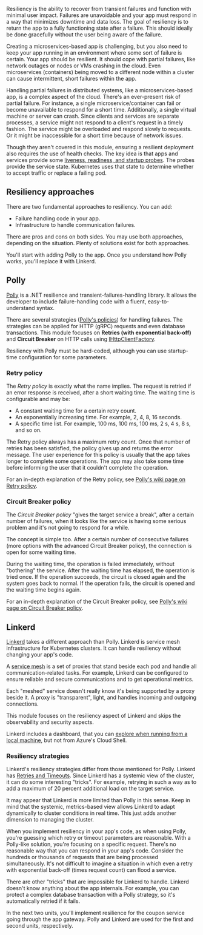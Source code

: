 Resiliency is the ability to recover from transient failures and function with minimal user impact. Failures are unavoidable and your app must respond in a way that minimizes downtime and data loss. The goal of resiliency is to return the app to a fully functioning state after a failure. This should ideally be done gracefully without the user being aware of the failure.

Creating a microservices-based app is challenging, but you also need to keep your app running in an environment where some sort of failure is certain. Your app should be resilient. It should cope with partial failures, like network outages or nodes or VMs crashing in the cloud. Even microservices (containers) being moved to a different node within a cluster can cause intermittent, short failures within the app.

Handling partial failures in distributed systems, like a microservices-based app, is a complex aspect of the cloud. There's an ever-present risk of partial failure. For instance, a single microservice/container can fail or become unavailable to respond for a short time. Additionally, a single virtual machine or server can crash. Since clients and services are separate processes, a service might not respond to a client's request in a timely fashion. The service might be overloaded and respond slowly to requests. Or it might be inaccessible for a short time because of network issues.

Though they aren't covered in this module, ensuring a resilient deployment also requires the use of health checks. The key idea is that apps and services provide some [liveness, readiness, and startup probes](https://kubernetes.io/docs/tasks/configure-pod-container/configure-liveness-readiness-startup-probes). The probes provide the service state. Kubernetes uses that state to determine whether to accept traffic or replace a failing pod.

## Resiliency approaches

There are two fundamental approaches to resiliency. You can add:

- Failure handling code in your app.
- Infrastructure to handle communication failures.

There are pros and cons on both sides. You may use both approaches, depending on the situation. Plenty of solutions exist for both approaches.

You'll start with adding Polly to the app. Once you understand how Polly works, you'll replace it with Linkerd.

## Polly

[Polly](https://github.com/App-vNext/Polly) is a .NET resilience and transient-failures-handling library. It allows the developer to include failure-handling code with a fluent, easy-to-understand syntax.

There are several strategies ([Polly's policies](https://github.com/App-vNext/Polly#resilience-policies)) for handling failures. The strategies can be applied for HTTP (gRPC) requests and even database transactions. This module focuses on **Retries (with exponential back-off)** and **Circuit Breaker** on HTTP calls using [IHttpClientFactory](/aspnet/core/fundamentals/http-requests).

Resiliency with Polly must be hard-coded, although you can use startup-time configuration for some parameters.

### Retry policy

The *Retry policy* is exactly what the name implies. The request is retried if an error response is received, after a short waiting time. The waiting time is configurable and may be:

- A constant waiting time for a certain retry count.
- An exponentially increasing time. For example, 2, 4, 8, 16 seconds.
- A specific time list. For example, 100 ms, 100 ms, 100 ms, 2 s, 4 s, 8 s, and so on.

The Retry policy always has a maximum retry count. Once that number of retries has been satisfied, the policy gives up and returns the error message. The user experience for this policy is usually that the app takes longer to complete some operations. The app may also take some time before informing the user that it couldn't complete the operation.

For an in-depth explanation of the Retry policy, see [Polly's wiki page on Retry policy](https://github.com/App-vNext/Polly/wiki/Retry).

### Circuit Breaker policy

The *Circuit Breaker policy* "gives the target service a break", after a certain number of failures, when it looks like the service is having some serious problem and it's not going to respond for a while.

The concept is simple too. After a certain number of consecutive failures (more options with the advanced Circuit Breaker policy), the connection is open for some waiting time.

During the waiting time, the operation is failed immediately, without "bothering" the service. After the waiting time has elapsed, the operation is tried once. If the operation succeeds, the circuit is closed again and the system goes back to normal. If the operation fails, the circuit is opened and the waiting time begins again.

For an in-depth explanation of the Circuit Breaker policy, see [Polly's wiki page on Circuit Breaker policy](https://github.com/App-vNext/Polly/wiki/Circuit-Breaker).

## Linkerd

[Linkerd](https://linkerd.io/2/overview) takes a different approach than Polly. Linkerd is service mesh infrastructure for Kubernetes clusters. It can handle resiliency without changing your app's code.

A [service mesh](https://servicemesh.io) is a set of proxies that stand beside each pod and handle all communication-related tasks. For example, Linkerd can be configured to ensure reliable and secure communications and to get operational metrics.

Each "meshed" service doesn't really know it's being supported by a proxy beside it. A proxy is "transparent", light, and handles incoming and outgoing connections.

This module focuses on the resiliency aspect of Linkerd and skips the observability and security aspects.

Linkerd includes a dashboard, that you can [explore when running from a local machine](https://linkerd.io/2/features/dashboard), but not from Azure's Cloud Shell.

### Resiliency strategies

Linkerd's resiliency strategies differ from those mentioned for Polly. Linkerd has [Retries and Timeouts](https://linkerd.io/2/features/retries-and-timeouts). Since Linkerd has a systemic view of the cluster, it can do some interesting "tricks". For example, retrying in such a way as to add a maximum of 20 percent additional load on the target service.

It may appear that Linkerd is more limited than Polly in this sense. Keep in mind that the systemic, metrics-based view allows Linkerd to adapt dynamically to cluster conditions in real time. This just adds another dimension to managing the cluster.

When you implement resiliency in your app's code, as when using Polly, you're guessing which retry or timeout parameters are reasonable. With a Polly-like solution, you're focusing on a specific request. There's no reasonable way that you can respond in your app's code. Consider the hundreds or thousands of requests that are being processed simultaneously. It's not difficult to imagine a situation in which even a retry with exponential back-off (times request count) can flood a service.

There are other "tricks" that are impossible for Linkerd to handle. Linkerd doesn't know anything about the app internals. For example, you can protect a complex database transaction with a Polly strategy, so it's automatically retried if it fails.

In the next two units, you'll implement resilience for the coupon service going through the app gateway. Polly and Linkerd are used for the first and second units, respectively.
